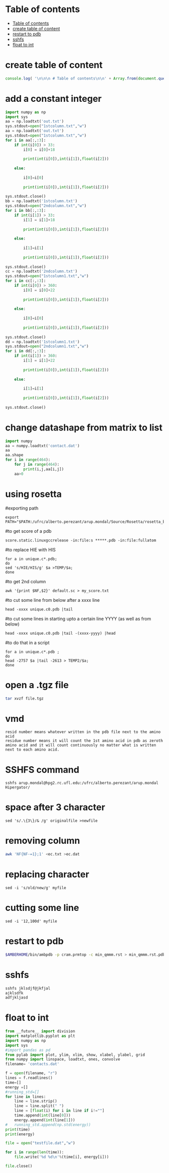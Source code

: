  # Table of contents

 * [Table of contents](#table-of-contents)
 * [create table of content](#create-table-of-content)
 * [restart to pdb](#restart-to-pdb)
 * [sshfs](#sshfs)
 * [float to int](#float-to-int) 

# create table of content
```js
console.log( '\n\n\n # Table of contents\n\n' + Array.from(document.querySelectorAll('h1 > a, h2 > a, h3 > a')).map((a) => ( {'H1':' * ','H2':' * ','H3':' - '}[a.parentNode.tagName] + `[${a.parentNode.innerText.trim()}](${a.hash})` )).join('\n') + '\n\n\n' );
```
# add a constant integer
```python
import numpy as np
import sys
aa = np.loadtxt('out.txt')
sys.stdout=open("1stcolumn.txt","w")
aa = np.loadtxt('out.txt')
sys.stdout=open("1stcolumn.txt","w")
for i in aa[:,:3]:
    if int(i[0]) > 33:
        i[0] = i[0]+18
        
        print(int(i[0]),int(i[1]),float(i[2]))
        
    else:
              
        i[0]=i[0]
        
        print(int(i[0]),int(i[1]),float(i[2]))
        
sys.stdout.close()
bb = np.loadtxt('1stcolumn.txt')
sys.stdout=open("2ndcolumn.txt","w")
for i in bb[:,:3]:
    if int(i[1]) > 33:
        i[1] = i[1]+18
        
        print(int(i[0]),int(i[1]),float(i[2]))
        
    else:
              
        i[1]=i[1]
        
        print(int(i[0]),int(i[1]),float(i[2]))
        
sys.stdout.close()
cc = np.loadtxt('2ndcolumn.txt')
sys.stdout=open("1stcolumn1.txt","w")
for i in cc[:,:3]:
    if int(i[0]) > 360:
        i[0] = i[0]+22
        
        print(int(i[0]),int(i[1]),float(i[2]))
        
    else:
              
        i[0]=i[0]
        
        print(int(i[0]),int(i[1]),float(i[2]))
        
sys.stdout.close()
dd = np.loadtxt('1stcolumn1.txt')
sys.stdout=open("2ndcolumn1.txt","w")
for i in dd[:,:3]:
    if int(i[1]) > 360:
        i[1] = i[1]+22
        
        print(int(i[0]),int(i[1]),float(i[2]))
        
    else:
              
        i[1]=i[1]
        
        print(int(i[0]),int(i[1]),float(i[2]))
        
sys.stdout.close()
```

# change datashape from matrix to list
```python 
import numpy
aa = numpy.loadtxt('contact.dat')
aa
aa.shape
for i in range(464):
    for j in range(464):
        print(i,j,aa[i,j])
	aa>0
```
	
# using rosetta
#exporting path
```
export PATH="$PATH:/ufrc/alberto.perezant/arup.mondal/Source/Rosetta/rosetta_bin_linux_2019.14.60699_bundle/main/source/bin"
```
#to get score of a pdb
```
score.static.linuxgccrelease -in:file:s *****.pdb -in:file:fullatom
```
#to replace HIE with  HIS
```
for a in unique.c*.pdb;
do
sed 's/HIE/HIS/g' $a >TEMP/$a;
done
```
#to get 2nd column
```
awk '{print $NF,$2}' default.sc > my_score.txt
```
#to cut some line from below after a xxxx line
```
head -xxxx unique.c0.pdb |tail
```
#to cut some lines in starting upto a certain line YYYY (as well as from below)
```
head -xxxx unique.c0.pdb |tail -(xxxx-yyyy) |head
```
#to do that in a script
```
for a in unique.c*.pdb ;
do 
head -2757 $a |tail -2613 > TEMP2/$a;
done
```
# open a .tgz file
```bash
tar xvzf file.tgz
```
# vmd
```
resid number means whatever written in the pdb file next to the amino acid
residue number means it will count the 1st amino acid in pdb as zeroth amino acid and it will count continuously no matter what is written next to each amino acid.
```
# SSHFS command 
```
sshfs arup.mondal@hpg2.rc.ufl.edu:/ufrc/alberto.perezant/arup.mondal Hipergator/
```
# space after 3 character
```
sed 's/.\{3\}/& /g' originalfile >newfile
```
# removing column
```bash
awk 'NF{NF-=1};1' <ec.txt >ec.dat
```
# replacing character
```
sed -i 's/old/new/g' myfile
```
# cutting some line

```
sed -i '12,100d' myfile
```




# restart to pdb
```bash
$AMBERHOME/bin/ambpdb -p cram.prmtop -c min_qmmm.rst > min_qmmm.rst.pdb 
```

# sshfs
```bash
sshfs jklsdjf@jkfjal
ajklsdfk
adfjkljasd
```
# float to int
```python
from __future__ import division
import matplotlib.pyplot as plt
import numpy as np
import sys
#import pandas as pd
from pylab import plot, ylim, xlim, show, xlabel, ylabel, grid
from numpy import linspace, loadtxt, ones, convolve
filename= 'contacts.dat'

f = open(filename, "r")
lines = f.readlines()
time=[]
energy =[]
#running_std=[]
for line in lines:
	line = line.strip()
	line = line.split(" ")
	line = [float(i) for i in line if i!=""]
	time.append(int(line[0]))
	energy.append(int(line[1]))
#	running_std.append(np.std(energy))
print(time)
print(energy)

file = open("testfile.dat","w") 

for i in range(len(time)):
    file.write('%d %d\n'%(time[i], energy[i]))

file.close() 
```
